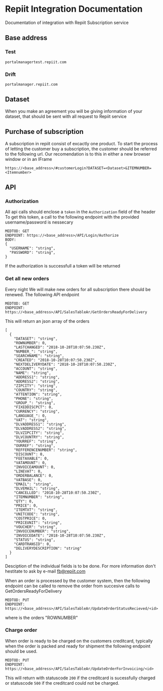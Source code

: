 # Repiit Integration Documentation
Documentation of integration with Repiit Subscription service

## Base address
### Test
`portalmanagertest.repiit.com`

### Drift
`portalmanager.repiit.com`

## Dataset
When you make an agreement you will be giving information of your dataset, that should be sent with all request to Repiit service

## Purchase of subscription
A subscription in repiit consist of excactly one product.
To start the process of letting the customer buy a subscription, the customer should be referred to the following url. Our recomendation is to this in either a new browser window or in an IFrame

`https://<base_address>/#customerLogin?DATASET=<Dataset>&ITEMNUMBER=<Itemnumber>`
  
  
## API
### Authorization
All api calls should enclose a `token` in the `Authorization` field of the header
To get this token, a call to the following endpoint with the provided username/password is nessecary

```
MEDTOD: GET
ENDPOINT: https://<base_address>/API/Login/Authorize
BODY:
{
  "USERNAME": "string",
  "PASSWORD": "string",
}
```

If the authorization is successfull a token will be returned



### Get all new orders
Every night We will make new orders for all subscription there should be renewed. The following API endpoint

```
MEDTOD: GET
ENDPOINT: https://<base_address>/API/SalesTableAr/GetOrdersReadyForDelivery
```

This will return an json array of the orders 
```
[
  {
    "DATASET": "string",
    "ROWNUMBER": 0,
    "LASTCHANGED": "2018-10-28T10:07:50.230Z",
    "NUMBER_": "string",
    "SEARCHNAME": "string",
    "CREATED": "2018-10-28T10:07:50.230Z",
    "NEXTDELIVERYDATE": "2018-10-28T10:07:50.230Z",
    "ACCOUNT": "string",
    "NAME": "string",
    "ADDRESS1": "string",
    "ADDRESS2": "string",
    "ZIPCITY": "string",
    "COUNTRY": "string",
    "ATTENTION": "string",
    "PHONE": "string",
    "GROUP_": "string",
    "FIXEDDISCPCT": 0,
    "CURRENCY": "string",
    "LANGUAGE_": 0,
    "VAT": "string",
    "DLVADDRESS1": "string",
    "DLVADDRESS2": "string",
    "DLVZIPCITY": "string",
    "DLVCOUNTRY": "string",
    "YOURREF": "string",
    "OURREF": "string",
    "REFFERENCENUMBER": "string",
    "DISCOUNT": 0,
    "FEETAXABLE": 0,
    "VATAMOUNT": 0,
    "INVOICEAMOUNT": 0,
    "LINEVAT": 0,
    "ORDERBALANCE": 0,
    "VATBASE": 0,
    "EMAIL": "string",
    "DLVEMAIL": "string",
    "CANCELLED": "2018-10-28T10:07:50.230Z",
    "ITEMNUMBER": "string",
    "QTY": 0,
    "PRICE": 0,
    "ITEMTXT": "string",
    "UNITCODE": "string",
    "COSTPRICE": 0,
    "PRICEUNIT": "string",
    "VOUCHER": "string",
    "INVOICENUMBER": "string",
    "INVOICEDATE": "2018-10-28T10:07:50.230Z",
    "STATUS": "string",
    "CARDTRANSID": 0,
    "DELIVERYDESCRIPTION": "string"
  }
]
```
Desciption of the individual fields is to be done. For more information don't hestitate to ask by e-mail fb@repiit.com

When an order is processed by the customer system, then the following endpoint can be called to remove the order from succesive calls to GetOrdersReadyForDelivery

```
MEDTOD: PUT
ENDPOINT: https://<base_address>/API/SalesTableAr/UpdateOrderStatusRecieved/<id>
```
where <id> is the orders "ROWNUMBER"

### Charge order
When order is ready to be charged on the customers creditcard, typically when the order is packed and ready for shipment the following endpoint should be used.

```
MEDTOD: PUT
ENDPOINT: https://<base_address>/API/SalesTableAr/UpdateOrderForInvoicing/<id>
```

This will return with statuscode `200` if the creditcard is sucessfully charged or statuscode `500` if the creditcard could not be charged.

